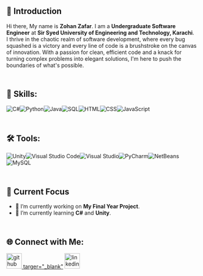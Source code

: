 ## 👋 Introduction
Hi there, My name is **Zohan Zafar**. I am a **Undergraduate Software Engineer** at **Sir Syed University of Engineering and Technology, Karachi**. <br>
I thrive in the chaotic realm of software development, where every bug squashed is a victory and every line of code is a brushstroke on the canvas of innovation. With a passion for clean, efficient code and a knack for turning complex problems into elegant solutions, I'm here to push the boundaries of what's possible. 

## <br>💼 Skills:

![C#](https://img.shields.io/badge/C%23-%2343853D.svg?style=for-the-badge&logo=c-sharp&logoColor=white)![Python](https://img.shields.io/badge/Python-%233776AB.svg?style=for-the-badge&logo=python&logoColor=white)![Java](https://img.shields.io/badge/Java-%23ED8B00.svg?style=for-the-badge&logo=java&logoColor=white)![SQL](https://img.shields.io/badge/SQL-%23025E8C.svg?style=for-the-badge&logo=amazon-dynamodb&logoColor=white)![HTML](https://img.shields.io/badge/HTML-%23E34F26.svg?style=for-the-badge&logo=html5&logoColor=white)![CSS](https://img.shields.io/badge/CSS-%231572B6.svg?style=for-the-badge&logo=css3&logoColor=white)![JavaScript](https://img.shields.io/badge/JavaScript-%23F7DF1E.svg?style=for-the-badge&logo=javascript&logoColor=black)

## <br>🛠️ Tools:
![Unity](https://img.shields.io/badge/Unity-%23000000.svg?style=for-the-badge&logo=unity&logoColor=white)![Visual Studio Code](https://img.shields.io/badge/VS_Code-%23007ACC.svg?style=for-the-badge&logo=visual-studio-code&logoColor=white)![Visual Studio](https://img.shields.io/badge/Visual_Studio-%235C2D91.svg?style=for-the-badge&logo=visual-studio&logoColor=white)![PyCharm](https://img.shields.io/badge/PyCharm-%23000000.svg?style=for-the-badge&logo=pycharm&logoColor=white)![NetBeans](https://img.shields.io/badge/NetBeans-%231DA1F2.svg?style=for-the-badge&logo=apache-netbeans-ide&logoColor=white)![MySQL](https://img.shields.io/badge/MySQL-%2300748C.svg?style=for-the-badge&logo=mysql&logoColor=white)

## <br>🚀 Current Focus

- 🔭 I’m currently working on **My Final Year Project**. 
- 🌱 I’m currently learning **C#** and **Unity**. 

## <br>🌐 Connect with Me:
[<img src='https://cdn.jsdelivr.net/npm/simple-icons@3.0.1/icons/github.svg' alt='github' height='40'> targer="_blank"](https://github.com/zohanzafar)  [<img src='https://cdn.jsdelivr.net/npm/simple-icons@3.0.1/icons/linkedin.svg' alt='linkedin' height='40'>](https://www.linkedin.com/in/zohanzafar/)  


